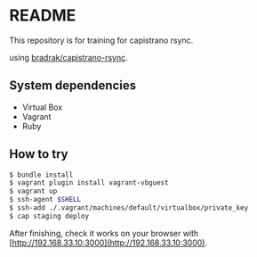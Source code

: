 # README

This repository is for training for capistrano rsync.

using [bradrak/capistrano-rsync](https://github.com/Bladrak/capistrano-rsync).

## System dependencies

- Virtual Box
- Vagrant
- Ruby

## How to try

```bash
$ bundle install
$ vagrant plugin install vagrant-vbguest
$ vagrant up
$ ssh-agent $SHELL
$ ssh-add ./.vagrant/machines/default/virtualbox/private_key
$ cap staging deploy
```

After finishing, check it works on your browser with [http://192.168.33.10:3000](http://192.168.33.10:3000).

